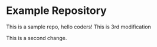 # Example Repository
This is a sample repo, hello coders!
This is 3rd modification

This is a second change.
